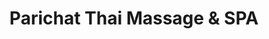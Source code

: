---
title: "Parichat Thai Massage & SPA"
url: /nuernberg/parichat-thai-massage-und-spa/
shop: Massage
---